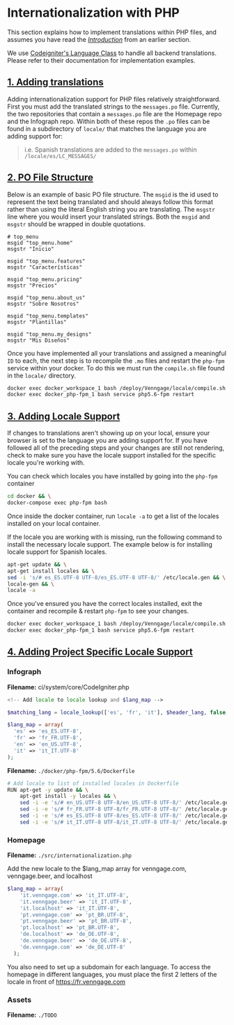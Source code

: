 # Internationalization with PHP

This section explains how to implement translations within PHP files, and assumes you have read the *[Introduction](../i18n/introduction)* from an earlier section.

We use <a href="https://www.codeigniter.com/userguide3/libraries/language.html?highlight=language" target="_blank">Codeigniter's Language Class</a> to handle all backend translations. Please refer to their documentation for implementation examples.

## [1. Adding translations](#adding-translations)

Adding internationalization support for PHP files relatively straightforward. First you must add the translated strings to the `messages.po` file. Currently, the two repositories that contain a `messages.po` file are the Homepage repo and the Infograph repo. Within both of these repos the `.po` files can be found in a subdirectory of `locale/` that matches the language you are adding support for:
> i.e. Spanish translations are added to the `messages.po` within `/locale/es/LC_MESSAGES/`

## [2. PO File Structure](#po-structure)

Below is an example of basic PO file structure. The `msgid` is the id used to represent the text being translated and should always follow this format rather than using the literal English string you are translating. The `msgstr` line where you would insert your translated strings. Both the `msgid` and `msgstr` should be wrapped in double quotations.

```po
# top_menu
msgid "top_menu.home"
msgstr "Inicio"

msgid "top_menu.features"
msgstr "Características"

msgid "top_menu.pricing"
msgstr "Precios"

msgid "top_menu.about_us"
msgstr "Sobre Nosotros"

msgid "top_menu.templates"
msgstr "Plantillas"

msgid "top_menu.my_designs"
msgstr "Mis Diseños"
```

Once you have implemented all your translations and assigned a meaningful `ID` to each, the next step is to recompile the `.mo` files and restart the `php-fpm` service within your docker. To do this we must run the `compile.sh` file found in the `locale/` directory.

```sh
docker exec docker_workspace_1 bash /deploy/Venngage/locale/compile.sh && \
docker exec docker_php-fpm_1 bash service php5.6-fpm restart
```

## [3. Adding Locale Support](#locale-support)

If changes to translations aren't showing up on your local, ensure your browser is set to the language you are adding support for. If you have followed all of the preceding steps and your changes are still not rendering, check to make sure you have the locale support installed for the specific locale you're working with.

You can check which locales you have installed by going into the `php-fpm` container

```sh
cd docker && \
docker-compose exec php-fpm bash
```

Once inside the docker container, run `locale -a` to get a list of the locales installed on your local container.

If the locale you are working with is missing, run the following command to install the necessary locale support. The example below is for installing locale support for Spanish locales.

```sh
apt-get update && \
apt-get install locales && \
sed -i 's/# es_ES.UTF-8 UTF-8/es_ES.UTF-8 UTF-8/' /etc/locale.gen && \
locale-gen && \
locale -a
```

Once you've ensured you have the correct locales installed, exit the container and recompile & restart `php-fpm` to see your changes.

```sh
docker exec docker_workspace_1 bash /deploy/Venngage/locale/compile.sh && \
docker exec docker_php-fpm_1 bash service php5.6-fpm restart
```

## [4. Adding Project Specific Locale Support](#locale-support)

### Infograph
**Filename:** ci/system/core/CodeIgniter.php

```php
<!-- Add locale to locale lookup and $lang_map -->

$matching_lang = locale_lookup(['es', 'fr', 'it'], $header_lang, false, 'en');

$lang_map = array(
  'es' => 'es_ES.UTF-8',
  'fr' => 'fr_FR.UTF-8',
  'en' => 'en_US.UTF-8',
  'it' => 'it_IT.UTF-8'
);
```

**Filename:** `./docker/php-fpm/5.6/Dockerfile`

```sh
# Add locale to list of installed locales in Dockerfile
RUN apt-get -y update && \
    apt-get install -y locales && \
    sed -i -e 's/# en_US.UTF-8 UTF-8/en_US.UTF-8 UTF-8/' /etc/locale.gen && \
    sed -i -e 's/# fr_FR.UTF-8 UTF-8/fr_FR.UTF-8 UTF-8/' /etc/locale.gen && \
    sed -i -e 's/# es_ES.UTF-8 UTF-8/es_ES.UTF-8 UTF-8/' /etc/locale.gen && \
    sed -i -e 's/# it_IT.UTF-8 UTF-8/it_IT.UTF-8 UTF-8/' /etc/locale.gen && \
```

### Homepage
**Filename:** `./src/internationalization.php`

Add the new locale to the $lang_map array for venngage.com, venngage.beer, and localhost

```php
$lang_map = array(
    'it.venngage.com' => 'it_IT.UTF-8',
    'it.venngage.beer' => 'it_IT.UTF-8',
    'it.localhost' => 'it_IT.UTF-8',
    'pt.venngage.com' => 'pt_BR.UTF-8',
    'pt.venngage.beer' => 'pt_BR.UTF-8',
    'pt.localhost' => 'pt_BR.UTF-8',
    'de.localhost' => 'de_DE.UTF-8',
    'de.venngage.beer' => 'de_DE.UTF-8',
    'de.venngage.com' => 'de_DE.UTF-8'
  );
```

You also need to set up a subdomain for each language. To access the homepage in different languages, you must place the first 2 letters of the locale in front of https://fr.venngage.com

### Assets
**Filename:** `./TODO`